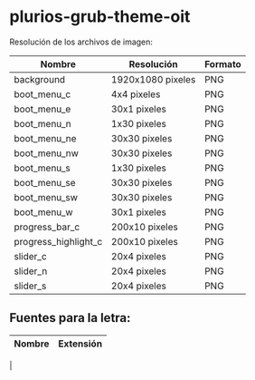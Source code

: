 # plurios-grub-theme-oit

Resolución de los archivos de imagen:

| Nombre | Resolución | Formato |
|--------|------------|---------|
| background | 1920x1080 pixeles |  PNG    |
| boot_menu_c | 4x4 pixeles  | PNG |
| boot_menu_e | 30x1 pixeles | PNG |
| boot_menu_n | 1x30 pixeles | PNG |
| boot_menu_ne | 30x30 pixeles | PNG |
| boot_menu_nw | 30x30 pixeles | PNG |
| boot_menu_s | 1x30 pixeles | PNG |
| boot_menu_se | 30x30 pixeles | PNG |
| boot_menu_sw | 30x30 pixeles | PNG |
| boot_menu_w | 30x1 pixeles | PNG |
| progress_bar_c | 200x10 pixeles | PNG |
| progress_highlight_c | 200x10 pixeles | PNG |
| slider_c | 20x4 pixeles | PNG |
| slider_n | 20x4 pixeles | PNG |
| slider_s | 20x4 pixeles | PNG |


## Fuentes para la letra:

| Nombre | Extensión |
|--------|-----------|
|